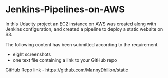 # Jenkins-Pipelines-on-AWS

In this Udacity project an EC2 instance on AWS was created along with Jenkins configuration, and created a pipeline to deploy a static website on S3.

The following content has been submitted according to the requirement.
- eight screenshots
- one text file containing a link to your GitHub repo

GitHub Repo link - https://github.com/MannyDhillon/static
